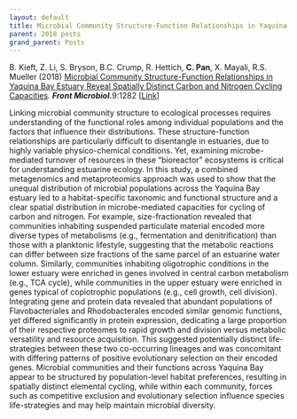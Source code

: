 ```yaml
---
layout: default
title: Microbial Community Structure-Function Relationships in Yaquina Bay Estuary Reveal Spatially Distinct Carbon and Nitrogen Cycling Capacities.
parent: 2018 posts
grand_parent: Posts
---
```

<p class="EndNoteBibliography">
  B. Kieft, Z. Li, S. Bryson, B.C. Crump, R. Hettich, <b>C. Pan</b>, X. Mayali, R.S. Mueller (2018) <u>Microbial Community Structure-Function Relationships in Yaquina Bay Estuary Reveal Spatially Distinct Carbon and Nitrogen Cycling Capacities</u>. <b><i>Front Microbiol.</i></b>9:1282 [<a href="https://www.frontiersin.org/articles/10.3389/fmicb.2018.01282/full">Link</a>]
</p>

Linking microbial community structure to ecological processes requires understanding of the functional roles among individual populations and the factors that influence their distributions. These structure-function relationships are particularly difficult to disentangle in estuaries, due to highly variable physico-chemical conditions. Yet, examining microbe-mediated turnover of resources in these &#8220;bioreactor&#8221; ecosystems is critical for understanding estuarine ecology. In this study, a combined metagenomics and metaproteomics approach was used to show that the unequal distribution of microbial populations across the Yaquina Bay estuary led to a habitat-specific taxonomic and functional structure and a clear spatial distribution in microbe-mediated capacities for cycling of carbon and nitrogen. For example, size-fractionation revealed that communities inhabiting suspended particulate material encoded more diverse types of metabolisms (e.g., fermentation and denitrification) than those with a planktonic lifestyle, suggesting that the metabolic reactions can differ between size fractions of the same parcel of an estuarine water column. Similarly, communities inhabiting oligotrophic conditions in the lower estuary were enriched in genes involved in central carbon metabolism (e.g., TCA cycle), while communities in the upper estuary were enriched in genes typical of copiotrophic populations (e.g., cell growth, cell division). Integrating gene and protein data revealed that abundant populations of Flavobacteriales and Rhodobacterales encoded similar genomic functions, yet differed significantly in protein expression, dedicating a large proportion of their respective proteomes to rapid growth and division versus metabolic versatility and resource acquisition. This suggested potentially distinct life-strategies between these two co-occurring lineages and was concomitant with differing patterns of positive evolutionary selection on their encoded genes. Microbial communities and their functions across Yaquina Bay appear to be structured by population-level habitat preferences, resulting in spatially distinct elemental cycling, while within each community, forces such as competitive exclusion and evolutionary selection influence species life-strategies and may help maintain microbial diversity.